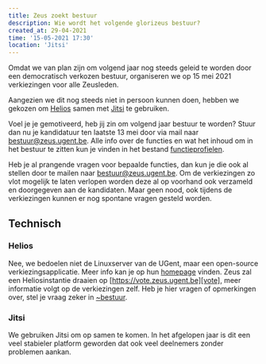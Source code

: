 ```yaml
---
title: Zeus zoekt bestuur
description: Wie wordt het volgende glorizeus bestuur?
created_at: 29-04-2021
time: '15-05-2021 17:30'
location: 'Jitsi'
---
```


Omdat we van plan zijn om volgend jaar nog steeds geleid te worden door een democratisch verkozen bestuur, organiseren we op 15 mei 2021 verkiezingen voor alle Zeusleden. 

Aangezien we dit nog steeds niet in persoon kunnen doen, hebben we gekozen om [Helios][helios] samen met [Jitsi][jitsi] te gebruiken. 

Voel je je gemotiveerd, heb jij zin om volgend jaar bestuur te worden? Stuur dan nu je kandidatuur ten laatste 13 mei door via mail naar bestuur@zeus.ugent.be.
Alle info over de functies en wat het inhoud om in het bestuur te zitten kun je vinden in het bestand [functieprofielen][functieprofielen].

Heb je al prangende vragen voor bepaalde functies, dan kun je die ook al stellen door te mailen naar bestuur@zeus.ugent.be.
Om de verkiezingen zo vlot mogelijk te laten verlopen worden deze al op voorhand ook verzameld en doorgegeven aan de kandidaten. Maar geen nood, ook tijdens de verkiezingen kunnen er nog spontane vragen gesteld worden.

## Technisch

### Helios

Nee, we bedoelen niet de Linuxserver van de UGent, maar een open-source verkiezingsapplicatie. Meer info kan je op hun [homepage][helios] vinden. Zeus zal een Heliosinstantie draaien op [https://vote.zeus.ugent.be][vote], meer informatie volgt op de verkiezingen zelf. Heb je hier vragen of opmerkingen over, stel je vraag zeker in [~bestuur][bestuur-mm].

### Jitsi

We gebruiken Jitsi om op samen te komen. In het afgelopen jaar is dit een veel stabieler platform geworden dat ook veel deelnemers zonder problemen aankan.

[helios]: https://heliosvoting.org/
[jitsi]: https://meet.jit.si/zeusKiestEenGlorieZeusBestuur
[bestuur-mm]: https://mattermost.zeus.gent/zeus/channels/bestuur
[functieprofielen]: https://git.zeus.gent/bestuur/drive/-/blob/master/varia/functieprofielen.md
[vote]: https://vote.zeus.ugent.be
